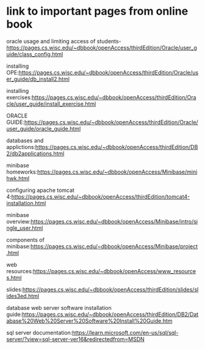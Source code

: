 # link to important pages from online book

oracle usage and limiting access of students-https://pages.cs.wisc.edu/~dbbook/openAccess/thirdEdition/Oracle/user_guide/class_config.html

installing OPE:https://pages.cs.wisc.edu/~dbbook/openAccess/thirdEdition/Oracle/user_guide/db_install2.html

installing exercises:https://pages.cs.wisc.edu/~dbbook/openAccess/thirdEdition/Oracle/user_guide/install_exercise.html

ORACLE GUIDE:https://pages.cs.wisc.edu/~dbbook/openAccess/thirdEdition/Oracle/user_guide/oracle_guide.html

databases and applictions:https://pages.cs.wisc.edu/~dbbook/openAccess/thirdEdition/DB2/db2applications.html

minibase homeworks:https://pages.cs.wisc.edu/~dbbook/openAccess/Minibase/minihwk.html

configuring apache tomcat 4:https://pages.cs.wisc.edu/~dbbook/openAccess/thirdEdition/tomcat4-installation.html

minibase overview:https://pages.cs.wisc.edu/~dbbook/openAccess/Minibase/intro/single_user.html

components of minibase:https://pages.cs.wisc.edu/~dbbook/openAccess/Minibase/project.html

web resources:https://pages.cs.wisc.edu/~dbbook/openAccess/www_resources.html

slides:https://pages.cs.wisc.edu/~dbbook/openAccess/thirdEdition/slides/slides3ed.html

database web server software installation guide:https://pages.cs.wisc.edu/~dbbook/openAccess/thirdEdition/DB2/Database%20Web%20Server%20Software%20Install%20Guide.htm

sql server documentation:https://learn.microsoft.com/en-us/sql/sql-server/?view=sql-server-ver16&redirectedfrom=MSDN
